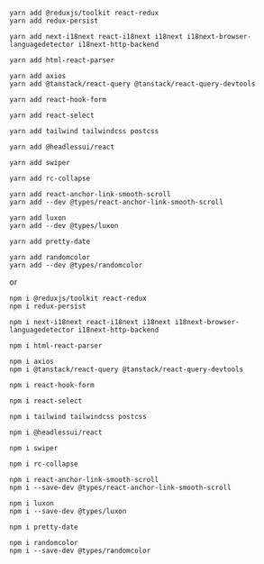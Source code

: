     yarn add @reduxjs/toolkit react-redux
    yarn add redux-persist

    yarn add next-i18next react-i18next i18next i18next-browser-languagedetector i18next-http-backend

    yarn add html-react-parser

    yarn add axios
    yarn add @tanstack/react-query @tanstack/react-query-devtools

    yarn add react-hook-form

    yarn add react-select

    yarn add tailwind tailwindcss postcss

    yarn add @headlessui/react

    yarn add swiper

    yarn add rc-collapse

    yarn add react-anchor-link-smooth-scroll
    yarn add --dev @types/react-anchor-link-smooth-scroll

    yarn add luxon
    yarn add --dev @types/luxon

    yarn add pretty-date

    yarn add randomcolor
    yarn add --dev @types/randomcolor

or

    npm i @reduxjs/toolkit react-redux
    npm i redux-persist

    npm i next-i18next react-i18next i18next i18next-browser-languagedetector i18next-http-backend

    npm i html-react-parser

    npm i axios
    npm i @tanstack/react-query @tanstack/react-query-devtools

    npm i react-hook-form

    npm i react-select

    npm i tailwind tailwindcss postcss

    npm i @headlessui/react

    npm i swiper

    npm i rc-collapse

    npm i react-anchor-link-smooth-scroll
    npm i --save-dev @types/react-anchor-link-smooth-scroll

    npm i luxon
    npm i --save-dev @types/luxon

    npm i pretty-date

    npm i randomcolor
    npm i --save-dev @types/randomcolor
